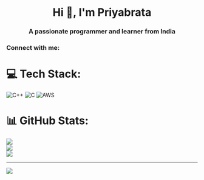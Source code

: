 <h1 align="center">Hi 👋, I'm Priyabrata</h1>
<h3 align="center">A passionate programmer and learner from India</h3>

<h3 align="left">Connect with me:</h3>
<p align="left">
</p>

# 💻 Tech Stack:
![C++](https://img.shields.io/badge/c++-%2300599C.svg?style=for-the-badge&logo=c%2B%2B&logoColor=white) ![C](https://img.shields.io/badge/c-%2300599C.svg?style=for-the-badge&logo=c&logoColor=white) ![AWS](https://img.shields.io/badge/AWS-%23FF9900.svg?style=for-the-badge&logo=amazon-aws&logoColor=white)
# 📊 GitHub Stats:
![](https://github-readme-stats.vercel.app/api?username=trxApex&theme=dark&hide_border=false&include_all_commits=false&count_private=false)<br/>
![](https://nirzak-streak-stats.vercel.app/?user=trxApex&theme=dark&hide_border=false)<br/>
![](https://github-readme-stats.vercel.app/api/top-langs/?username=trxApex&theme=dark&hide_border=false&include_all_commits=false&count_private=false&layout=compact)

---
[![](https://visitcount.itsvg.in/api?id=trxApex&icon=0&color=0)](https://visitcount.itsvg.in)

<!-- Proudly created with GPRM ( https://gprm.itsvg.in ) -->
